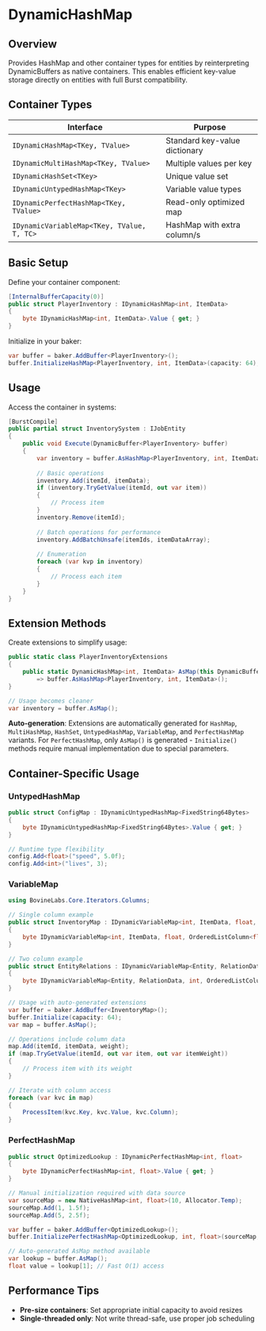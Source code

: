 # DynamicHashMap

## Overview

Provides HashMap and other container types for entities by reinterpreting DynamicBuffers as native containers. This enables efficient key-value storage directly on entities with full Burst compatibility.

## Container Types

| Interface                                  | Purpose                       |
|--------------------------------------------|-------------------------------|
| `IDynamicHashMap<TKey, TValue>`            | Standard key-value dictionary |
| `IDynamicMultiHashMap<TKey, TValue>`       | Multiple values per key       |
| `IDynamicHashSet<TKey>`                    | Unique value set              |
| `IDynamicUntypedHashMap<TKey>`             | Variable value types          |
| `IDynamicPerfectHashMap<TKey, TValue>`     | Read-only optimized map       |
| `IDynamicVariableMap<TKey, TValue, T, TC>` | HashMap with extra column/s   |

## Basic Setup

Define your container component:

```csharp
[InternalBufferCapacity(0)]
public struct PlayerInventory : IDynamicHashMap<int, ItemData>
{
    byte IDynamicHashMap<int, ItemData>.Value { get; }
}
```

Initialize in your baker:

```csharp
var buffer = baker.AddBuffer<PlayerInventory>();
buffer.InitializeHashMap<PlayerInventory, int, ItemData>(capacity: 64);
```

## Usage

Access the container in systems:

```csharp
[BurstCompile]
public partial struct InventorySystem : IJobEntity
{
    public void Execute(DynamicBuffer<PlayerInventory> buffer)
    {
        var inventory = buffer.AsHashMap<PlayerInventory, int, ItemData>();
        
        // Basic operations
        inventory.Add(itemId, itemData);
        if (inventory.TryGetValue(itemId, out var item))
        {
            // Process item
        }
        inventory.Remove(itemId);
        
        // Batch operations for performance
        inventory.AddBatchUnsafe(itemIds, itemDataArray);
        
        // Enumeration
        foreach (var kvp in inventory)
        {
            // Process each item
        }
    }
}
```

## Extension Methods

Create extensions to simplify usage:

```csharp
public static class PlayerInventoryExtensions
{
    public static DynamicHashMap<int, ItemData> AsMap(this DynamicBuffer<PlayerInventory> buffer)
        => buffer.AsHashMap<PlayerInventory, int, ItemData>();
}

// Usage becomes cleaner
var inventory = buffer.AsMap();
```

**Auto-generation**: Extensions are automatically generated for `HashMap`, `MultiHashMap`, `HashSet`, `UntypedHashMap`, `VariableMap`, and `PerfectHashMap` variants. For `PerfectHashMap`, only `AsMap()` is generated - `Initialize()` methods require manual implementation due to special parameters.

## Container-Specific Usage

### UntypedHashMap
```csharp
public struct ConfigMap : IDynamicUntypedHashMap<FixedString64Bytes>
{
    byte IDynamicUntypedHashMap<FixedString64Bytes>.Value { get; }
}

// Runtime type flexibility
config.Add<float>("speed", 5.0f);
config.Add<int>("lives", 3);
```

### VariableMap
```csharp
using BovineLabs.Core.Iterators.Columns;

// Single column example
public struct InventoryMap : IDynamicVariableMap<int, ItemData, float, OrderedListColumn<float>>
{
    byte IDynamicVariableMap<int, ItemData, float, OrderedListColumn<float>>.Value { get; }
}

// Two column example  
public struct EntityRelations : IDynamicVariableMap<Entity, RelationData, int, OrderedListColumn<int>, float, OrderedListColumn<float>>
{
    byte IDynamicVariableMap<Entity, RelationData, int, OrderedListColumn<int>, float, OrderedListColumn<float>>.Value { get; }
}

// Usage with auto-generated extensions
var buffer = baker.AddBuffer<InventoryMap>();
buffer.Initialize(capacity: 64);
var map = buffer.AsMap();

// Operations include column data
map.Add(itemId, itemData, weight);
if (map.TryGetValue(itemId, out var item, out var itemWeight))
{
    // Process item with its weight
}

// Iterate with column access
foreach (var kvc in map)
{
    ProcessItem(kvc.Key, kvc.Value, kvc.Column);
}
```

### PerfectHashMap
```csharp
public struct OptimizedLookup : IDynamicPerfectHashMap<int, float>
{
    byte IDynamicPerfectHashMap<int, float>.Value { get; }
}

// Manual initialization required with data source
var sourceMap = new NativeHashMap<int, float>(10, Allocator.Temp);
sourceMap.Add(1, 1.5f);
sourceMap.Add(5, 2.5f);

var buffer = baker.AddBuffer<OptimizedLookup>();
buffer.InitializePerfectHashMap<OptimizedLookup, int, float>(sourceMap, 0f);

// Auto-generated AsMap method available
var lookup = buffer.AsMap();
float value = lookup[1]; // Fast O(1) access
```

## Performance Tips

- **Pre-size containers**: Set appropriate initial capacity to avoid resizes
- **Single-threaded only**: Not write thread-safe, use proper job scheduling